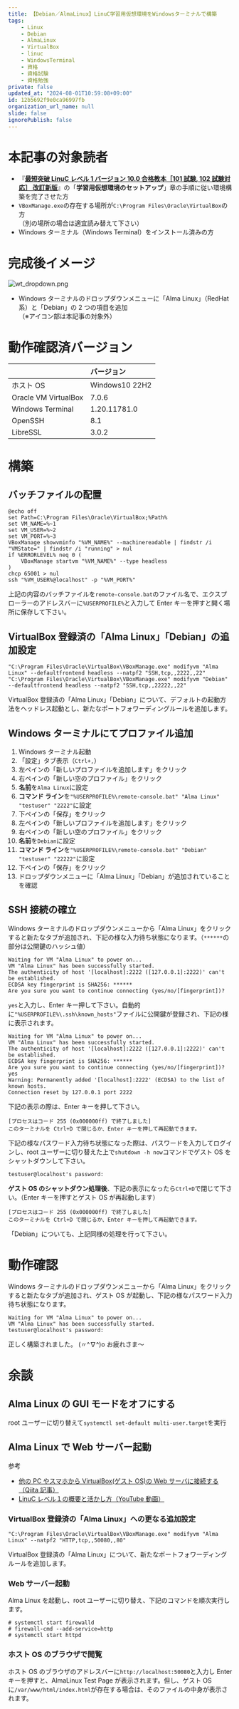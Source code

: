 ```yaml
---
title: 【Debian／AlmaLinux】LinuC学習用仮想環境をWindowsターミナルで構築
tags:
    - Linux
    - Debian
    - AlmaLinux
    - VirtualBox
    - linuc
    - WindowsTerminal
    - 資格
    - 資格試験
    - 資格勉強
private: false
updated_at: "2024-08-01T10:59:08+09:00"
id: 12b5692f9e0ca96997fb
organization_url_name: null
slide: false
ignorePublish: false
---
```


# 本記事の対象読者

-   『<b>[最短突破 LinuC レベル 1 バージョン 10.0 合格教本［101 試験, 102 試験対応］ 改訂新版](https://gihyo.jp/book/2024/978-4-297-14236-0)</b>』の「<b>学習用仮想環境のセットアップ</b>」章の手順に従い環境構築を完了させた方
-   `VBoxManage.exe`の存在する場所が`C:\Program Files\Oracle\VirtualBox`の方<br />（別の場所の場合は適宜読み替えて下さい）
-   Windows ターミナル（Windows Terminal）をインストール済みの方

# 完成後イメージ

![wt_dropdown.png](https://qiita-image-store.s3.ap-northeast-1.amazonaws.com/0/285738/ead0c9a9-2c78-efb5-6148-4f7913874188.png)

-   Windows ターミナルのドロップダウンメニューに「Alma Linux」（RedHat 系）と「Debian」の 2 つの項目を追加<br />（※アイコン部は本記事の対象外）

# 動作確認済バージョン

|                      | バージョン     |
| :------------------- | :------------- |
| ホスト OS            | Windows10 22H2 |
| Oracle VM VirtualBox | 7.0.6          |
| Windows Terminal     | 1.20.11781.0   |
| OpenSSH              | 8.1            |
| LibreSSL             | 3.0.2          |

# 構築

## バッチファイルの配置

```bat:"%USERPROFILE%\remote-console.bat"
@echo off
set Path=C:\Program Files\Oracle\VirtualBox;%Path%
set VM_NAME=%~1
set VM_USER=%~2
set VM_PORT=%~3
VBoxManage showvminfo "%VM_NAME%" --machinereadable | findstr /i "VMState=" | findstr /i "running" > nul
if %ERRORLEVEL% neq 0 (
    VBoxManage startvm "%VM_NAME%" --type headless
)
chcp 65001 > nul
ssh "%VM_USER%@localhost" -p "%VM_PORT%"

```

上記の内容のバッチファイルを`remote-console.bat`のファイル名で、エクスプローラーのアドレスバーに`%USERPROFILE%`と入力して Enter キーを押すと開く場所に保存して下さい。

## VirtualBox 登録済の「Alma Linux」「Debian」の追加設定

```:コマンドプロンプト
"C:\Program Files\Oracle\VirtualBox\VBoxManage.exe" modifyvm "Alma Linux" --defaultfrontend headless --natpf2 "SSH,tcp,,2222,,22"
"C:\Program Files\Oracle\VirtualBox\VBoxManage.exe" modifyvm "Debian" --defaultfrontend headless --natpf2 "SSH,tcp,,22222,,22"
```

VirtualBox 登録済の「Alma Linux」「Debian」について、デフォルトの起動方法をヘッドレス起動とし、新たなポートフォワーディングルールを追加します。

## Windows ターミナルにてプロファイル追加

1. Windows ターミナル起動
1. 「設定」タブ表示（`Ctrl+,`）
1. 左ペインの「新しいプロファイルを追加します」をクリック
1. 右ペインの「新しい空のプロファイル」をクリック
1. <b>名前</b>を`Alma Linux`に設定
1. <b>コマンド ライン</b>を`"%USERPROFILE%\remote-console.bat" "Alma Linux" "testuser" "2222"`に設定
1. 下ペインの「保存」をクリック
1. 左ペインの「新しいプロファイルを追加します」をクリック
1. 右ペインの「新しい空のプロファイル」をクリック
1. <b>名前</b>を`Debian`に設定
1. <b>コマンド ライン</b>を`"%USERPROFILE%\remote-console.bat" "Debian" "testuser" "22222"`に設定
1. 下ペインの「保存」をクリック
1. ドロップダウンメニューに「Alma Linux」「Debian」が追加されていることを確認

## SSH 接続の確立

Windows ターミナルのドロップダウンメニューから「Alma Linux」をクリックすると新たなタブが追加され、下記の様な入力待ち状態になります。（`******`の部分は公開鍵のハッシュ値）

```
Waiting for VM "Alma Linux" to power on...
VM "Alma Linux" has been successfully started.
The authenticity of host '[localhost]:2222 ([127.0.0.1]:2222)' can't be established.
ECDSA key fingerprint is SHA256: ******
Are you sure you want to continue connecting (yes/no/[fingerprint])?
```

`yes`と入力し、Enter キー押して下さい。自動的に`"%USERPROFILE%\.ssh\known_hosts"`ファイルに公開鍵が登録され、下記の様に表示されます。

```
Waiting for VM "Alma Linux" to power on...
VM "Alma Linux" has been successfully started.
The authenticity of host '[localhost]:2222 ([127.0.0.1]:2222)' can't be established.
ECDSA key fingerprint is SHA256: ******
Are you sure you want to continue connecting (yes/no/[fingerprint])? yes
Warning: Permanently added '[localhost]:2222' (ECDSA) to the list of known hosts.
Connection reset by 127.0.0.1 port 2222
```

下記の表示の際は、Enter キーを押して下さい。

```
[プロセスはコード 255 (0x000000ff) で終了しました]
このターミナルを Ctrl+D で閉じるか、Enter キーを押して再起動できます。
```

下記の様なパスワード入力待ち状態になった際は、パスワードを入力してログインし、root ユーザーに切り替えた上で`shutdown -h now`コマンドでゲスト OS をシャットダウンして下さい。

```
testuser@localhost's password:
```

<b>ゲスト OS のシャットダウン処理後</b>、下記の表示になったら`Ctrl+D`で閉じて下さい。（Enter キーを押すとゲスト OS が再起動します）

```
[プロセスはコード 255 (0x000000ff) で終了しました]
このターミナルを Ctrl+D で閉じるか、Enter キーを押して再起動できます。
```

「Debian」についても、上記同様の処理を行って下さい。

# 動作確認

Windows ターミナルのドロップダウンメニューから「Alma Linux」をクリックすると新たなタブが追加され、ゲスト OS が起動し、下記の様なパスワード入力待ち状態になります。

```
Waiting for VM "Alma Linux" to power on...
VM "Alma Linux" has been successfully started.
testuser@localhost's password:
```

正しく構築されました。
(〃^∇^)o お疲れさま～

# 余談

## Alma Linux の GUI モードをオフにする

root ユーザーに切り替えて`systemctl set-default multi-user.target`を実行

## Alma Linux で Web サーバー起動

参考

-   [他の PC やスマホから VirtualBox(ゲスト OS)の Web サーバに接続する（Qiita 記事）](https://qiita.com/OharanD/items/bcf5cff7096179641691)
-   [LinuC レベル１の概要と活かし方（YouTube 動画）](https://youtu.be/8M14ZwOfWdk?t=2976s&list=PLAsEyLm5aGOAEVCWfff-qZ5mBQxFFXnrS)

### VirtualBox 登録済の「Alma Linux」への更なる追加設定

```:コマンドプロンプト
"C:\Program Files\Oracle\VirtualBox\VBoxManage.exe" modifyvm "Alma Linux" --natpf2 "HTTP,tcp,,50080,,80"
```

VirtualBox 登録済の「Alma Linux」について、新たなポートフォワーディングルールを追加します。

### Web サーバー起動

Alma Linux を起動し、root ユーザーに切り替え、下記のコマンドを順次実行します。

```console
# systemctl start firewalld
# firewall-cmd --add-service=http
# systemctl start httpd
```

### ホスト OS のブラウザで閲覧

ホスト OS のブラウザのアドレスバーに`http://localhost:50080`と入力し Enter キーを押すと、AlmaLinux Test Page が表示されます。但し、ゲスト OS に`/var/www/html/index.html`が存在する場合は、そのファイルの中身が表示されます。
